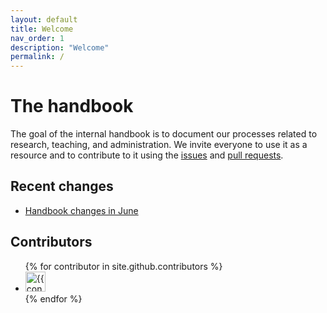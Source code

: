 ```yaml
---
layout: default
title: Welcome
nav_order: 1
description: "Welcome"
permalink: /
---
```



# The handbook

The goal of the internal handbook is to document our processes related to research, teaching, and administration. We invite everyone to use it as a resource and to contribute to it using the [issues](https://github.com/digital-work-lab/handbook/issues) and [pull requests](https://github.com/digital-work-lab/handbook/pulls).


## Recent changes

- [Handbook changes in June](https://github.com/digital-work-lab/handbook/compare/bc0f46199126170a6614b5fe76e4082ee6bcd59f...0a660fc751ffe64bac94a1d1ffa5e2814ddcecd9)

## Contributors

<ul class="list-style-none">
{% for contributor in site.github.contributors %}
  <li class="d-inline-block mr-1">
     <a href="{{ contributor.html_url }}"><img src="{{ contributor.avatar_url }}" width="32" height="32" alt="{{ contributor.login }}"/></a>
  </li>
{% endfor %}
</ul>
